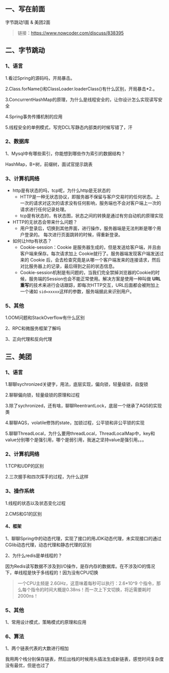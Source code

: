 ## 一、写在前面

字节跳动1面 & 美团2面

> 链接：https://www.nowcoder.com/discuss/838395



## 二、字节跳动

### 1、语言

1.看过Spring的源码吗，开局暴击。 

2.Class.forName()和ClassLoader.loaderClass()有什么区别，开局暴击*2.。 

3.ConcurrentHashMap的原理，为什么是线程安全的，让你设计怎么实现读写安全 

4.Spring事务传播机制的应用 

5.线程安全的单例模式，写完DCL写静态内部类的时候写错了，汗 

### 2、数据库

1、Mysql中有哪些索引，你能想到哪些作为索引的数据结构？

HashMap，B+树，前缀树，面试官提示跳表 

### 3、计算机网络

- http是有状态的吗，tcp呢，为什么http是无状态的 
  - HTTP是一种无状态协议，即服务器不保留与客户交易时的任何状态。上一次的请求对这次的请求没有任何影响，服务端也不会对客户端上一次的请求进行任何记录处理。
  - tcp是有状态的，有状态图，状态之间的转换是通过有穷自动机的原理实现
- HTTP的无状态会带来什么问题？
  - 用户登录后，切换到其他界面，进行操作，服务器端是无法判断是哪个用户登录的。 每次进行页面跳转的时候，得重新登录。
- 如何让http有状态？
  - Cookie-session：Cookie 是服务器生成的，但是发送给客户端，并且由客户端来保存。每次请求加上 Cookie就行了。服务器端发现客户端发送过来的 Cookie 后，会去检查究竟是从哪一个客户端发来的连接请求，然后对比服务器上的记录，最后得到之前的状态信息。
  - Cookie-session机制是有问题的，当我们完全禁掉浏览器的Cookie的时候，服务端的Session也会不能正常使用。解决方案是使用一种叫做 **URL 重写**的技术来进行会话跟踪，即每次HTTP交互，URL后面都会被附加上一个诸如 `sid=xxxxx`这样的参数，服务端据此来识别用户。



### 5、其他

1.OOM问题和StackOverflow有什么区别

2、RPC和微服务框架了解吗

3、正向代理和反向代理



## 三、美团

### 1、语言

1.聊聊sychronized关键字，用法，底层实现，偏向锁，轻量级锁，自旋锁 

2.聊聊偏向锁，轻量级锁的原理和过程 

3.除了sychronized，还有啥，聊聊ReentrantLock，底层一个继承了AQS的实现类 

4.聊聊AQS，volatile修饰的state，加锁过程，公平锁和非公平锁的实现 

5.聊聊ThreadLocal，为什么要用threadLocal，ThreadLocalMap中，key和value分别哪个是强引用，哪个是弱引用，我迷之坚持value是强引用。。。 

### 2、计算机网络

1.TCP和UDP的区别 

2.三次握手和四次挥手的过程，为什么这样 

### 3、操作系统

1.线程的状态以及状态变化过程 

2.CMS和G1的区别 

#### 4、框架

1、聊聊Spring中的动态代理，实现了接口的用JDK动态代理，未实现接口的通过CGlib动态代理，动态代理和静态代理的区别 

2、为什么redis是单线程的？

因为Redis读写数据不涉及到I/O操作，是存内存的数据库。在不涉及IO的情况下，单线程是快于多线程的！因为没有CPU切换

>一个CPU主频是 2.6GHz，这意味着每秒可以执行：2.6*10^9 个指令，那么每个指令的时间大概是0.38ns！而一次上下文切换，将近需要耗时2000ns！

### 5、其他

1、常用设计模式，策略模式的原理和应用	

### 6、算法

1、两个链表代表的大数进行相加

我用两个栈分别保存链表，然后出栈的时候用头插法生成新链表，感觉时间复杂度没有最优，但是也过了